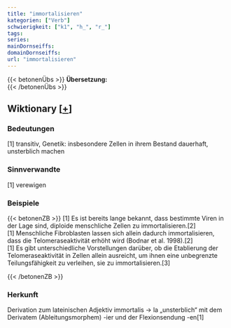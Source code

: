 ```yaml
---
title: "immortalisieren"
kategorien: ["Verb"]
schwierigkeit: ["k1", "h_", "r_"]
tags:
series:
mainDornseiffs:
domainDornseiffs:
url: "immortalisieren"
---
```


{{< betonenÜbs >}}
**Übersetzung:**  
{{< /betonenÜbs >}}

## Wiktionary [[+](https://de.wiktionary.org/wiki/immortalisieren)]

### Bedeutungen
[1] transitiv, Genetik: insbesondere Zellen in ihrem Bestand dauerhaft, unsterblich machen  

### Sinnverwandte
[1] verewigen  

### Beispiele
{{< betonenZB >}}
[1] Es ist bereits lange bekannt, dass bestimmte Viren in der Lage sind, diploide menschliche Zellen zu immortalisieren.[2]  
[1] Menschliche Fibroblasten lassen sich allein dadurch immortalisieren, dass die Telomeraseaktivität erhöht wird (Bodnar et al. 1998).[2]  
[1] Es gibt unterschiedliche Vorstellungen darüber, ob die Etablierung der Telomeraseaktivität in Zellen allein ausreicht, um ihnen eine unbegrenzte Teilungsfähigkeit zu verleihen, sie zu immortalisieren.[3]  

{{< /betonenZB >}}
### Herkunft
Derivation zum lateinischen Adjektiv immortalis → la „unsterblich“ mit dem Derivatem (Ableitungsmorphem) -ier und der Flexionsendung -en[1]  


